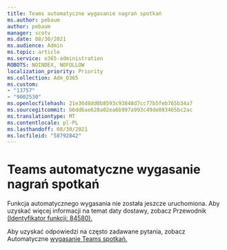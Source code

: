 ```yaml
---
title: Teams automatyczne wygasanie nagrań spotkań
ms.author: pebaum
author: pebaum
manager: scotv
ms.date: 08/30/2021
ms.audience: Admin
ms.topic: article
ms.service: o365-administration
ROBOTS: NOINDEX, NOFOLLOW
localization_priority: Priority
ms.collection: Adm_O365
ms.custom:
- "13757"
- "9002530"
ms.openlocfilehash: 21e36d8dd0b8593c93848d7cc77b5feb765b34a7
ms.sourcegitcommit: b6dd6ae628a02ea6b997a993c49de083465bc2ac
ms.translationtype: MT
ms.contentlocale: pl-PL
ms.lasthandoff: 08/30/2021
ms.locfileid: "58792842"
---
```

# <a name="teams-meeting-recordings-auto-expiration"></a>Teams automatyczne wygasanie nagrań spotkań

Funkcja automatycznego wygasania nie została jeszcze uruchomiona. Aby uzyskać więcej informacji na temat daty dostawy, zobacz Przewodnik [(Identyfikator funkcji: 84580).](https://www.microsoft.com/microsoft-365/roadmap?searchterms=82057&filters=&searchterms=84580)

Aby uzyskać odpowiedzi na często zadawane pytania, zobacz Automatyczne [wygasanie Teams spotkań.](https://docs.microsoft.com/microsoftteams/cloud-recording#auto-expiration)
